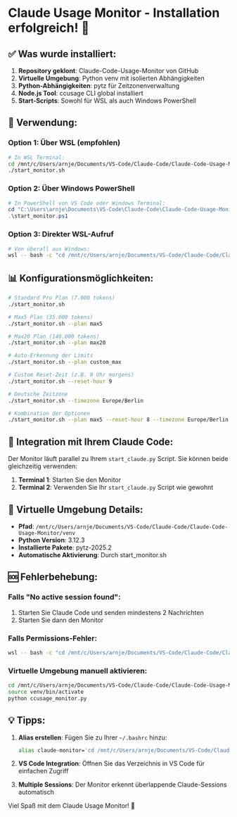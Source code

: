 # Claude Usage Monitor - Installation erfolgreich! 🎉

## ✅ Was wurde installiert:

1. **Repository geklont**: Claude-Code-Usage-Monitor von GitHub
2. **Virtuelle Umgebung**: Python venv mit isolierten Abhängigkeiten
3. **Python-Abhängigkeiten**: pytz für Zeitzonenverwaltung
4. **Node.js Tool**: ccusage CLI global installiert
5. **Start-Scripts**: Sowohl für WSL als auch Windows PowerShell

## 🚀 Verwendung:

### Option 1: Über WSL (empfohlen)
```bash
# In WSL Terminal:
cd /mnt/c/Users/arnje/Documents/VS-Code/Claude-Code/Claude-Code-Usage-Monitor
./start_monitor.sh
```

### Option 2: Über Windows PowerShell
```powershell
# In PowerShell von VS Code oder Windows Terminal:
cd "C:\Users\arnje\Documents\VS-Code\Claude-Code\Claude-Code-Usage-Monitor"
.\start_monitor.ps1
```

### Option 3: Direkter WSL-Aufruf
```bash
# Von überall aus Windows:
wsl -- bash -c "cd /mnt/c/Users/arnje/Documents/VS-Code/Claude-Code/Claude-Code-Usage-Monitor && ./start_monitor.sh"
```

## 📊 Konfigurationsmöglichkeiten:

```bash
# Standard Pro Plan (7.000 tokens)
./start_monitor.sh

# Max5 Plan (35.000 tokens)
./start_monitor.sh --plan max5

# Max20 Plan (140.000 tokens)
./start_monitor.sh --plan max20

# Auto-Erkennung der Limits
./start_monitor.sh --plan custom_max

# Custom Reset-Zeit (z.B. 9 Uhr morgens)
./start_monitor.sh --reset-hour 9

# Deutsche Zeitzone
./start_monitor.sh --timezone Europe/Berlin

# Kombination der Optionen
./start_monitor.sh --plan max5 --reset-hour 8 --timezone Europe/Berlin
```

## 🎯 Integration mit Ihrem Claude Code:

Der Monitor läuft parallel zu Ihrem `start_claude.py` Script. Sie können beide gleichzeitig verwenden:

1. **Terminal 1**: Starten Sie den Monitor
2. **Terminal 2**: Verwenden Sie Ihr `start_claude.py` Script wie gewohnt

## 🔧 Virtuelle Umgebung Details:

- **Pfad**: `/mnt/c/Users/arnje/Documents/VS-Code/Claude-Code/Claude-Code-Usage-Monitor/venv`
- **Python Version**: 3.12.3
- **Installierte Pakete**: pytz-2025.2
- **Automatische Aktivierung**: Durch start_monitor.sh

## 🆘 Fehlerbehebung:

### Falls "No active session found":
1. Starten Sie Claude Code und senden mindestens 2 Nachrichten
2. Starten Sie dann den Monitor

### Falls Permissions-Fehler:
```bash
wsl -- bash -c "cd /mnt/c/Users/arnje/Documents/VS-Code/Claude-Code/Claude-Code-Usage-Monitor && chmod +x *.sh *.py"
```

### Virtuelle Umgebung manuell aktivieren:
```bash
cd /mnt/c/Users/arnje/Documents/VS-Code/Claude-Code/Claude-Code-Usage-Monitor
source venv/bin/activate
python ccusage_monitor.py
```

## 💡 Tipps:

1. **Alias erstellen**: Fügen Sie zu Ihrer `~/.bashrc` hinzu:
   ```bash
   alias claude-monitor='cd /mnt/c/Users/arnje/Documents/VS-Code/Claude-Code/Claude-Code-Usage-Monitor && ./start_monitor.sh'
   ```

2. **VS Code Integration**: Öffnen Sie das Verzeichnis in VS Code für einfachen Zugriff

3. **Multiple Sessions**: Der Monitor erkennt überlappende Claude-Sessions automatisch

Viel Spaß mit dem Claude Usage Monitor! 🎊
